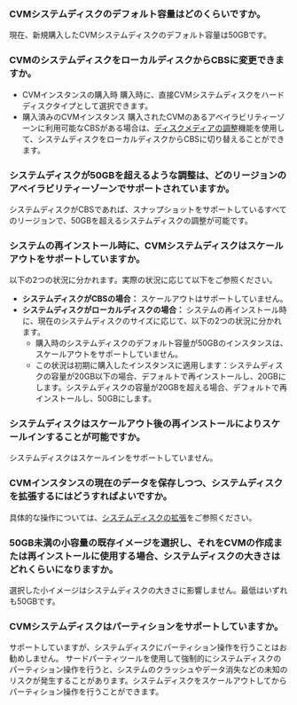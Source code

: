 ### CVMシステムディスクのデフォルト容量はどのくらいですか。
現在、新規購入したCVMシステムディスクのデフォルト容量は50GBです。

### CVMのシステムディスクをローカルディスクからCBSに変更できますか。
- CVMインスタンスの購入時
購入時に、直接CVMシステムディスクをハードディスクタイプとして選択できます。
- 購入済みのCVMインスタンス
購入されたCVMのあるアベイラビリティーゾーンに利用可能なCBSがある場合は、[ディスクメディアの調整](https://intl.cloud.tencent.com/document/product/213/32365)機能を使用して、システムディスクをローカルディスクからCBSに切り替えることができます。

### システムディスクが50GBを超えるような調整は、どのリージョンのアベイラビリティーゾーンでサポートされていますか。
システムディスクがCBSであれば、スナップショットをサポートしているすべてのリージョンで、50GBを超えるシステムディスクの調整が可能です。

### システムの再インストール時に、CVMシステムディスクはスケールアウトをサポートしていますか。
以下の2つの状況に分かれます。実際の状況に応じて以下をご参照ください。
- **システムディスクがCBSの場合：**
 スケールアウトはサポートしていません。
- **システムディスクがローカルディスクの場合：**
  システムの再インストール時に、現在のシステムディスクのサイズに応じて、以下の2つの状況に分かれます。
  - 購入時のシステムディスクのデフォルト容量が50GBのインスタンスは、スケールアウトをサポートしていません。
  - この状況は初期に購入したインスタンスに適用します：システムディスクの容量が20GB以下の場合、デフォルトで再インストールし、20GBにします。システムディスクの容量が20GBを超える場合、デフォルトで再インストールし、50GBにします。

### システムディスクはスケールアウト後の再インストールによりスケールインすることが可能ですか。
システムディスクはスケールインをサポートしていません。

### CVMインスタンスの現在のデータを保存しつつ、システムディスクを拡張するにはどうすればよいですか。
具体的な操作については、[システムディスクの拡張](https://intl.cloud.tencent.com/document/product/213/32377)をご参照ください。

### 50GB未満の小容量の既存イメージを選択し、それをCVMの作成または再インストールに使用する場合、システムディスクの大きさはどれくらいになりますか。
選択した小イメージはシステムディスクの大きさに影響しません。最低はいずれも50GBです。

### CVMシステムディスクはパーティションをサポートしていますか。

サポートしていますが、システムディスクにパーティション操作を行うことはお勧めしません。
サードパーティツールを使用して強制的にシステムディスクのパーティション操作を行うと、システムのクラッシュやデータ消失などの未知のリスクが発生することがあります。システムディスクをスケールアウトしてからパーティション操作を行うことができます。
